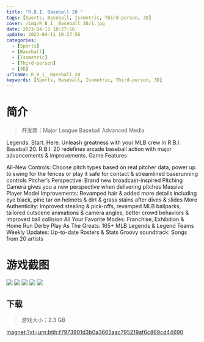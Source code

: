 ```yaml
---
title: "R.B.I. Baseball 20 "
tags: [Sports, Baseball, Isometric, Third-person, 3D]
cover: /img/R_B_I__Baseball_20/1.jpg
date: 2023-04-11 10:27:56
update: 2023-04-11 10:27:56
categories: 
  - [Sports]
  - [Baseball]
  - [Isometric]
  - [Third-person]
  - [3D]
urlname: R_B_I__Baseball_20
keywords: [Sports, Baseball, Isometric, Third-person, 3D]
---
```

# 简介

> 开发商：Major League Baseball Advanced Media

Legends. Start. Here. Unleash greatness with your MLB crew in R.B.I. Baseball 20. R.B.I. 20 redefines arcade baseball action with major advancements & improvements.
Game Features

All-New Controls: Choose pitch types based on real pitcher data, power up to swing for the fences or play it safe for contact & streamlined baserunning controls
Pitcher’s Perspective: Brand new broadcast-inspired Pitching Camera gives you a new perspective when delivering pitches
Massive Player Model Improvements: Revamped hair & added more details including eye black, pine tar on helmets & dirt & grass stains after dives & slides
More Authenticity: Improved stealing & pick-offs, revamped MLB ballparks, tailored cutscene animations & camera angles, better crowd behaviors & improved ball collision
All Your Favorite Modes: Franchise, Exhibition & Home Run Derby
Play As The Greats: 165+ MLB Legends & Legend Teams
Weekly Updates: Up-to-date Rosters & Stats
Groovy soundtrack: Songs from 20 artists

# 游戏截图

![](/img/R_B_I__Baseball_20/2.jpg)
![](/img/R_B_I__Baseball_20/3.jpg)
![](/img/R_B_I__Baseball_20/4.jpg)
![](/img/R_B_I__Baseball_20/5.jpg)
![](/img/R_B_I__Baseball_20/6.jpg)


## 下载

> 游戏大小：2.3 GB

[magnet:?xt=urn:btih:f7973901d3b0a3665aac795219af6c869cd44690](magnet:?xt=urn:btih:f7973901d3b0a3665aac795219af6c869cd44690)